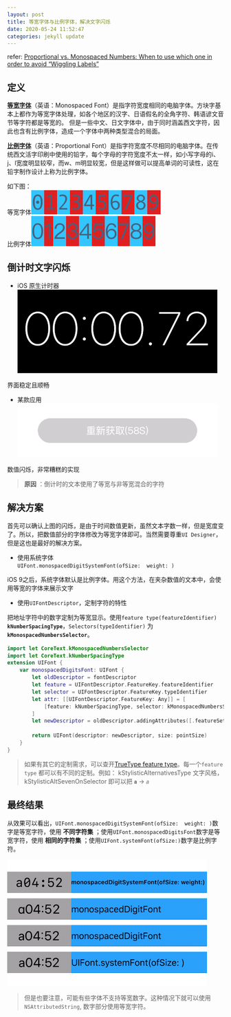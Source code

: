 ```yaml
---
layout: post
title: 等宽字体与比例字体，解决文字闪烁
date: 2020-05-24 11:52:47
categories: jekyll update
---
```

refer: [Proportional vs. Monospaced Numbers: When to use which one in order to avoid “Wiggling Labels”](https://blog.usejournal.com/proportional-vs-monospaced-numbers-when-to-use-which-one-in-order-to-avoid-wiggling-labels-e31b1c83e4d0)

## 定义

__[等宽字体](https://zh.wikipedia.org/wiki/%E7%AD%89%E5%AE%BD%E5%AD%97%E4%BD%93)__（英语：Monospaced Font）是指字符宽度相同的电脑字体。方块字基本上都作为等宽字体处理，如各个地区的汉字、日语假名的全角字符、韩语谚文音节等字符都是等宽的。 但是一些中文、日文字体中，由于同时涵盖西文字符，因此也含有比例字体，造成一个字体中两种类型混合的局面。

__[比例字体](https://zh.wikipedia.org/wiki/%E6%AF%94%E4%BE%8B%E5%AD%97%E4%BD%93)__（英语：Proportional Font）是指字符宽度不尽相同的电脑字体。在传统西文活字印刷中使用的铅字，每个字母的字符宽度不太一样，如小写字母的i、j、l宽度明显较窄，而w、m明显较宽，但是这样做可以提高单词的可读性，这在铅字制作设计上称为比例字体。

如下图：  
 等宽字体![monospaced](/images/monospaced.png)  
 比例字体![proportinal](/images/variable-width.png)

## 倒计时文字闪烁

- iOS 原生计时器  
![timer](/images/cd_2.gif)

 界面稳定且顺畅

- 某款应用  
![timer](/images/cd_1.gif)

 数值闪烁，非常糟糕的实现

> __原因__ ：倒计时的文本使用了等宽与非等宽混合的字符  

## 解决方案

首先可以确认上图的闪烁，是由于时间数值更新，虽然文本字数一样，但是宽度变了。所以，把数值部分的字体修改为等宽字体即可。当然需要尊重`UI Designer`，但是这也是最好的解决方案。

- 使用系统字体  
`UIFont.monospacedDigitSystemFont(ofSize:  weight: )`

iOS 9之后，系统字体默认是比例字体。用这个方法，在夹杂数值的文本中，会使用等宽的字体来展示文字

- 使用`UIFontDescriptor`，定制字符的特性

把地址字符中的数字定制为等宽显示。使用`feature type(featureIdentifier)` __`kNumberSpacingType`__，`Selectors(typeIdentifier)` 为 __`kMonospacedNumbersSelector`__。

```swift
import let CoreText.kMonospacedNumbersSelector
import let CoreText.kNumberSpacingType
extension UIFont {
    var monospacedDigitsFont: UIFont {
        let oldDescriptor = fontDescriptor
        let feature = UIFontDescriptor.FeatureKey.featureIdentifier
        let selector = UIFontDescriptor.FeatureKey.typeIdentifier
        let attr: [[UIFontDescriptor.FeatureKey: Any]] = [
            [feature: kNumberSpacingType, selector: kMonospacedNumbersSelector]
        ]
        let newDescriptor = oldDescriptor.addingAttributes([.featureSettings: attr])

        return UIFont(descriptor: newDescriptor, size: pointSize)
    }
}
```

> 如果有其它的定制需求，可以查开[TrueType feature type](https://developer.apple.com/fonts/TrueType-Reference-Manual/RM09/AppendixF.html)。每一个`feature type` 都可以有不同的定制。例如： kStylisticAlternativesType 文字风格，kStylisticAltSevenOnSelector 即可以把 `𝐚` -> `𝑎`

## 最终结果

从效果可以看出，`UIFont.monospacedDigitSystemFont(ofSize:  weight: )`数字是等宽字符，使用 __不同字符集__ ；使用`UIFont.monospacedDigitsFont`数字是等宽字符，使用 __相同的字符集__ ；使用`UIFont.systemFont(ofSize:)`数字是比例字符。

![xx](/images/result.gif)

> 但是也要注意，可能有些字体不支持等宽数字。这种情况下就可以使用`NSAttributedString`, 数字部分使用等宽字符。
